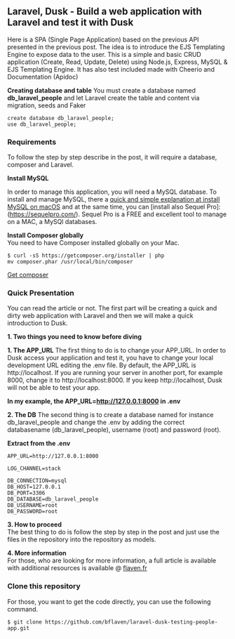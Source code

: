 



## Laravel, Dusk -  Build a web application with Laravel and test it with Dusk
Here is a SPA (Single Page Application) based on the previous API presented in the previous post. The idea is to introduce the EJS Templating Engine to expose data to the user. This is a simple and basic CRUD application (Create, Read, Update, Delete) using Node.js, Express, MySQL & EJS Templating Engine. It has also test included made with Cheerio and Documentation (Apidoc)


**Creating database and table**
You must create a database named **db_laravel_people** and let Laravel create the table and content via migration, seeds and Faker

```
create database db_laravel_people;
use db_laravel_people;

```


### Requirements

To follow the step by step describe in the post, it will require a database, composer and Laravel.


**Install MySQL**<br />

In order to manage this application, you will need a MySQL database. To install and manage MySQL, there a [quick and simple explanation at install MySQL on macOS](https://sequelpro.com/docs/ref/mysql/install-on-osx) and at the same time, you can [install also Sequel Pro]: (https://sequelpro.com/). Sequel Pro is a FREE and excellent tool to manage on a MAC, a MySQl databases.



**Install Composer globally**<br />
You need to have Composer installed globally on your Mac.

```
$ curl -sS https://getcomposer.org/installer | php
mv composer.phar /usr/local/bin/composer
```
[Get composer](https://getcomposer.org/)


### Quick Presentation

You can read the article or not. The first part will be creating a quick and dirty web application with Laravel and then we will make a quick introduction to Dusk.

**1. Two things you need to know before diving**<br />


**1. The APP_URL**
The first thing to do is to change your APP_URL. In order to Dusk access your application and test it, you have to change your local development URL editing the .env file. By default, the APP_URL is http://localhost. If you are running your server in another port, for example 8000, change it to http://localhost:8000. If you keep http://localhost, Dusk will not be able to test your app.

**In my example, the APP_URL=http://127.0.0.1:8000 in .env**


**2. The DB**
The second thing is to create a database named for instance db_laravel_people and change the .env by adding the correct databasename (db_laravel_people), username (root) and password (root).

**Extract from the .env**
```
APP_URL=http://127.0.0.1:8000

LOG_CHANNEL=stack

DB_CONNECTION=mysql
DB_HOST=127.0.0.1
DB_PORT=3306
DB_DATABASE=db_laravel_people
DB_USERNAME=root
DB_PASSWORD=root
```
**3. How to proceed**<br />
The best thing to do is follow the step by step in the post and just use the files in the repository into the repository as models.

**4. More information**<br />
For those, who are looking for more information, a full article is available with additional resources is available @ [flaven.fr](http://flaven.fr/)


### Clone this repository

For those, you want to get the code directly, you can use the following command.

```
$ git clone https://github.com/bflaven/laravel-dusk-testing-people-app.git
```















